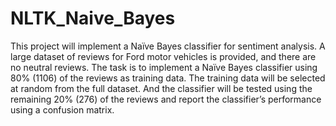 # NLTK_Naive_Bayes
This project will implement a Naïve Bayes classifier for sentiment analysis.
A large dataset of reviews for Ford motor vehicles is provided, and there are no neutral reviews.
The task is to implement a Naïve Bayes classifier using 80% (1106) of the reviews as training data. The
training data will be selected at random from the full dataset. And the classifier will be tested using the remaining 20% (276)
of the reviews and report the classifier’s performance using a confusion matrix.
